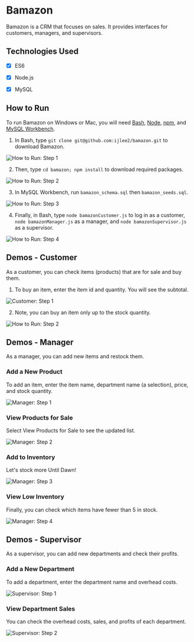 # Bamazon
Bamazon is a CRM that focuses on sales. It provides interfaces for customers, managers, and supervisors.


## Technologies Used
- [x] ES6

- [x] Node.js

- [x] MySQL


## How to Run
To run Bamazon on Windows or Mac, you will need [Bash](https://git-scm.com/downloads/), [Node](https://nodejs.org/en/), [npm](https://www.npmjs.com/get-npm?utm_source=house&utm_medium=homepage&utm_campaign=free%20orgs&utm_term=Install%20npm), and [MySQL Workbench](https://dev.mysql.com/downloads/workbench/).

1. In Bash, type `git clone git@github.com:ijlee2/bamazon.git` to download Bamazon.

![How to Run: Step 1](images/how_to_run_step1.png?raw=true)

2. Then, type `cd bamazon; npm install` to download required packages.

![How to Run: Step 2](images/how_to_run_step2.png?raw=true)

3. In MySQL Workbench, run `bamazon_schema.sql` then `bamazon_seeds.sql`.

![How to Run: Step 3](images/how_to_run_step3.png?raw=true)

4. Finally, in Bash, type `node bamazonCustomer.js` to log in as a customer, `node bamazonManager.js` as a manager, and `node bamazonSupervisor.js` as a supervisor.

![How to Run: Step 4](images/how_to_run_step4.png?raw=true)


## Demos - Customer

As a customer, you can check items (products) that are for sale and buy them.

1. To buy an item, enter the item id and quantity. You will see the subtotal.

![Customer: Step 1](images/customer_step1.png?raw=true)

2. Note, you can buy an item only up to the stock quantity.

![How to Run: Step 2](images/customer_step2.png?raw=true)


## Demos - Manager

As a manager, you can add new items and restock them.

### Add a New Product

To add an item, enter the item name, department name (a selection), price, and stock quantity.

![Manager: Step 1](images/manager_step1.png?raw=true)

### View Products for Sale

Select View Products for Sale to see the updated list.

![Manager: Step 2](images/manager_step2.png?raw=true)

### Add to Inventory

Let's stock more Until Dawn!

![Manager: Step 3](images/manager_step3.png?raw=true)

### View Low Inventory

Finally, you can check which items have fewer than 5 in stock.

![Manager: Step 4](images/manager_step4.png?raw=true)


## Demos - Supervisor

As a supervisor, you can add new departments and check their profits.

### Add a New Department

To add a department, enter the department name and overhead costs.

![Supervisor: Step 1](images/supervisor_step1.png?raw=true)

### View Department Sales

You can check the overhead costs, sales, and profits of each department.

![Supervisor: Step 2](images/supervisor_step2.png?raw=true)
